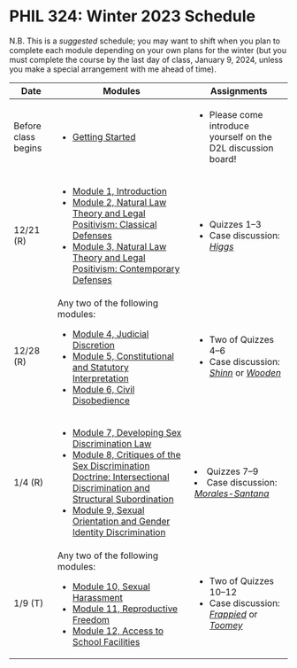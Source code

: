# PHIL 324: Winter 2023 Schedule

N.B. This is a *suggested* schedule; you may want to shift when you plan to complete each module depending on your own plans for the winter (but you must complete the course by the last day of class, January 9, 2024, unless you make a special arrangement with me ahead of time).

| Date |  Modules | Assignments |
|--------|----------|-------------|
| Before class begins | <ul><li>[Getting Started](modules/getting-started.md)</li></ul> | <ul><li>Please come introduce yourself on the D2L discussion board!</li></ul> |
| 12/21 (R) |  <ul><li>[Module 1, Introduction](modules/module-01.md)</li><li>[Module 2, Natural Law Theory and Legal Positivism: Classical Defenses](modules/module-02.md)</li><li>[Module 3, Natural Law Theory and Legal Positivism: Contemporary Defenses](modules/module-03.md)</li></ul> | <ul><li>Quizzes 1–3</li><li>Case discussion: [*Higgs*](https://github.com/dingherself/phil-324/blob/main/case-discussions/01-higgs.md)</ul> |
| 12/28 (R) | Any two of the following modules: <ul><li>[Module 4, Judicial Discretion](modules/module-04.md)</li><li>[Module 5, Constitutional and Statutory Interpretation](modules/module-05.md)</li><li>[Module 6, Civil Disobedience](modules/module-06.md)</li></ul> | <ul><li>Two of Quizzes 4–6</li><li>Case discussion: [*Shinn*](https://github.com/dingherself/phil-324/blob/main/case-discussions/02-shinn.md) or [*Wooden*](https://github.com/dingherself/phil-324/blob/main/case-discussions/03-wooden.md)</ul> |
| 1/4 (R) | <ul><li>[Module 7, Developing Sex Discrimination Law](modules/module-07.md)</li><li>[Module 8, Critiques of the Sex Discrimination Doctrine: Intersectional Discrimination and Structural Subordination](modules/module-08.md)</li><li>[Module 9, Sexual Orientation and Gender Identity Discrimination](modules/module-09.md)</li></ul> | <li>Quizzes 7–9</li><li>Case discussion: [*Morales-Santana*](https://github.com/dingherself/phil-324/blob/main/case-discussions/04-morales-santana.md)</ul> |
| 1/9 (T) | Any two of the following modules: <ul><li>[Module 10, Sexual Harassment](modules/module-10.md)</li><li>[Module 11, Reproductive Freedom](modules/module-11.md)</li><li>[Module 12, Access to School Facilities](modules/module-12.md)</li></ul> | <ul><li>Two of Quizzes 10–12</li><li>Case discussion: [*Frappied*](https://github.com/dingherself/phil-324/blob/main/case-discussions/05-frappied.md) or [*Toomey*](https://github.com/dingherself/phil-324/blob/main/case-discussions/06-toomey.md)</ul> |